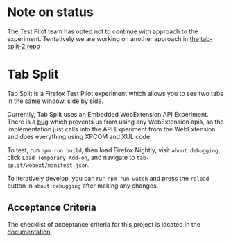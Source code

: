 # Note on status

The Test Pilot team has opted not to continue with approach to the experiment. Tentatively we are working on another approach in [the tab-split-2 repo](https://github.com/mozilla/tab-split-2)

Tab Split
=========

Tab Split is a Firefox Test Pilot experiment which allows you to see two tabs in the same window, side by side.

Currently, Tab Split uses an Embedded WebExtension API Experiment. There is a [bug](https://bugzilla.mozilla.org/show_bug.cgi?id=1434076) which prevents us from using any WebExtension apis, so the  implementation just calls into the API Experiment from the WebExtension and does everything using XPCOM and XUL code.

To test, run `npm run build`, then load Firefox Nightly, visit `about:debugging`, click `Load Temporary Add-on`, and navigate to `tab-split/webext/manifest.json`.

To iteratively develop, you can run `npm run watch` and press the `reload` button in `about:debugging` after making any changes.

Acceptance Criteria
-------------------

The checklist of acceptance criteria for this project is located in the [documentation](docs/acceptance.md).

